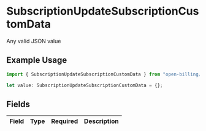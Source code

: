 # SubscriptionUpdateSubscriptionCustomData

Any valid JSON value

## Example Usage

```typescript
import { SubscriptionUpdateSubscriptionCustomData } from "open-billing/models/operations";

let value: SubscriptionUpdateSubscriptionCustomData = {};
```

## Fields

| Field       | Type        | Required    | Description |
| ----------- | ----------- | ----------- | ----------- |